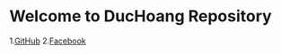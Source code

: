 # Welcome to DucHoang Repository

1.[GitHub](https://github.com/hoangpdse130719)
2.[Facebook](https://www.facebook.com/DucOn0911/)